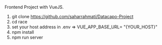 Frontend Project with VueJS.

1. git clone https://github.com/saharrahmati/Datacapo-Project
2. cd race
3. set your host address in .env => VUE_APP_BASE_URL= "{YOUR_HOST}"
4. npm install
4. npm run server